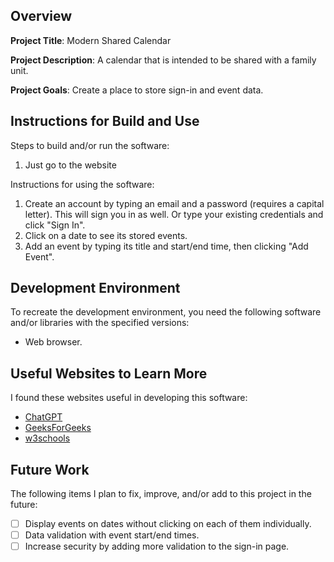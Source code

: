 ## Overview

**Project Title**: Modern Shared Calendar

**Project Description**: A calendar that is intended to be shared with a family unit. 

**Project Goals**: Create a place to store sign-in and event data. 

## Instructions for Build and Use

Steps to build and/or run the software:

1. Just go to the website

Instructions for using the software:

1. Create an account by typing an email and a password (requires a capital letter). This will sign you in as well. Or type your existing credentials and click "Sign In".
2. Click on a date to see its stored events. 
3. Add an event by typing its title and start/end time, then clicking "Add Event".

## Development Environment 

To recreate the development environment, you need the following software and/or libraries with the specified versions:

* Web browser. 

## Useful Websites to Learn More

I found these websites useful in developing this software:

* [ChatGPT](https://chatgpt.com/)
* [GeeksForGeeks](https://www.geeksforgeeks.org/difference-between-local-storage-session-storage-and-cookies/)
* [w3schools](https://www.w3schools.com/jsref/prop_win_sessionstorage.asp)

## Future Work

The following items I plan to fix, improve, and/or add to this project in the future:

* [ ] Display events on dates without clicking on each of them individually.
* [ ] Data validation with event start/end times.
* [ ] Increase security by adding more validation to the sign-in page. 
